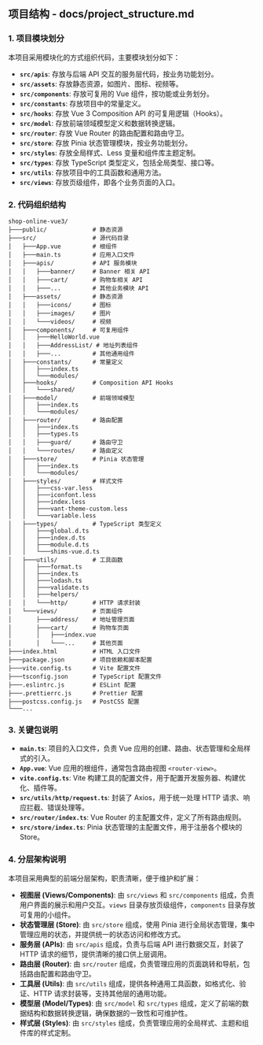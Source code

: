## 项目结构 - docs/project_structure.md

### 1. 项目模块划分

本项目采用模块化的方式组织代码，主要模块划分如下：

-   **`src/apis`**: 存放与后端 API 交互的服务层代码，按业务功能划分。
-   **`src/assets`**: 存放静态资源，如图片、图标、视频等。
-   **`src/components`**: 存放可复用的 Vue 组件，按功能或业务划分。
-   **`src/constants`**: 存放项目中的常量定义。
-   **`src/hooks`**: 存放 Vue 3 Composition API 的可复用逻辑（Hooks）。
-   **`src/model`**: 存放前端领域模型定义和数据转换逻辑。
-   **`src/router`**: 存放 Vue Router 的路由配置和路由守卫。
-   **`src/store`**: 存放 Pinia 状态管理模块，按业务功能划分。
-   **`src/styles`**: 存放全局样式、Less 变量和组件库主题定制。
-   **`src/types`**: 存放 TypeScript 类型定义，包括全局类型、接口等。
-   **`src/utils`**: 存放项目中的工具函数和通用方法。
-   **`src/views`**: 存放页级组件，即各个业务页面的入口。

### 2. 代码组织结构

```
shop-online-vue3/
├───public/             # 静态资源
├───src/                # 源代码目录
│   ├───App.vue         # 根组件
│   ├───main.ts         # 应用入口文件
│   ├───apis/           # API 服务模块
│   │   ├───banner/     # Banner 相关 API
│   │   ├───cart/       # 购物车相关 API
│   │   ├───...         # 其他业务模块 API
│   ├───assets/         # 静态资源
│   │   ├───icons/      # 图标
│   │   ├───images/     # 图片
│   │   └───videos/     # 视频
│   ├───components/     # 可复用组件
│   │   ├───HelloWorld.vue
│   │   ├───AddressList/ # 地址列表组件
│   │   ├───...         # 其他通用组件
│   ├───constants/      # 常量定义
│   │   ├───index.ts
│   │   └───modules/
│   ├───hooks/          # Composition API Hooks
│   │   └───shared/
│   ├───model/          # 前端领域模型
│   │   ├───index.ts
│   │   └───modules/
│   ├───router/         # 路由配置
│   │   ├───index.ts
│   │   ├───types.ts
│   │   ├───guard/      # 路由守卫
│   │   └───routes/     # 路由定义
│   ├───store/          # Pinia 状态管理
│   │   ├───index.ts
│   │   └───modules/
│   ├───styles/         # 样式文件
│   │   ├───css-var.less
│   │   ├───iconfont.less
│   │   ├───index.less
│   │   ├───vant-theme-custom.less
│   │   └───variable.less
│   ├───types/          # TypeScript 类型定义
│   │   ├───global.d.ts
│   │   ├───index.d.ts
│   │   ├───module.d.ts
│   │   └───shims-vue.d.ts
│   ├───utils/          # 工具函数
│   │   ├───format.ts
│   │   ├───index.ts
│   │   ├───lodash.ts
│   │   ├───validate.ts
│   │   ├───helpers/
│   │   └───http/       # HTTP 请求封装
│   └───views/          # 页面组件
│       ├───address/    # 地址管理页面
│       ├───cart/       # 购物车页面
│       │   ├───index.vue
│       │   └───...     # 其他页面
├───index.html          # HTML 入口文件
├───package.json        # 项目依赖和脚本配置
├───vite.config.ts      # Vite 配置文件
├───tsconfig.json       # TypeScript 配置文件
├───.eslintrc.js        # ESLint 配置
├───.prettierrc.js      # Prettier 配置
├───postcss.config.js   # PostCSS 配置
└───...
```

### 3. 关键包说明

-   **`main.ts`**: 项目的入口文件，负责 Vue 应用的创建、路由、状态管理和全局样式的引入。
-   **`App.vue`**: Vue 应用的根组件，通常包含路由视图 `<router-view>`。
-   **`vite.config.ts`**: Vite 构建工具的配置文件，用于配置开发服务器、构建优化、插件等。
-   **`src/utils/http/request.ts`**: 封装了 Axios，用于统一处理 HTTP 请求、响应拦截、错误处理等。
-   **`src/router/index.ts`**: Vue Router 的主配置文件，定义了所有路由规则。
-   **`src/store/index.ts`**: Pinia 状态管理的主配置文件，用于注册各个模块的 Store。

### 4. 分层架构说明

本项目采用典型的前端分层架构，职责清晰，便于维护和扩展：

-   **视图层 (Views/Components)**: 由 `src/views` 和 `src/components` 组成，负责用户界面的展示和用户交互。`views` 目录存放页级组件，`components` 目录存放可复用的小组件。
-   **状态管理层 (Store)**: 由 `src/store` 组成，使用 Pinia 进行全局状态管理，集中管理应用的状态，并提供统一的状态访问和修改方式。
-   **服务层 (APIs)**: 由 `src/apis` 组成，负责与后端 API 进行数据交互，封装了 HTTP 请求的细节，提供清晰的接口供上层调用。
-   **路由层 (Router)**: 由 `src/router` 组成，负责管理应用的页面跳转和导航，包括路由配置和路由守卫。
-   **工具层 (Utils)**: 由 `src/utils` 组成，提供各种通用工具函数，如格式化、验证、HTTP 请求封装等，支持其他层的通用功能。
-   **模型层 (Model/Types)**: 由 `src/model` 和 `src/types` 组成，定义了前端的数据结构和数据转换逻辑，确保数据的一致性和可维护性。
-   **样式层 (Styles)**: 由 `src/styles` 组成，负责管理应用的全局样式、主题和组件库的样式定制。
